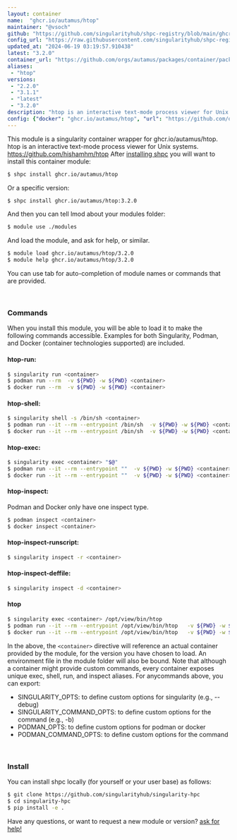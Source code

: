 ```yaml
---
layout: container
name:  "ghcr.io/autamus/htop"
maintainer: "@vsoch"
github: "https://github.com/singularityhub/shpc-registry/blob/main/ghcr.io/autamus/htop/container.yaml"
config_url: "https://raw.githubusercontent.com/singularityhub/shpc-registry/main/ghcr.io/autamus/htop/container.yaml"
updated_at: "2024-06-19 03:19:57.910438"
latest: "3.2.0"
container_url: "https://github.com/orgs/autamus/packages/container/package/htop"
aliases:
 - "htop"
versions:
 - "2.2.0"
 - "3.1.1"
 - "latest"
 - "3.2.0"
description: "htop is an interactive text-mode process viewer for Unix systems. https://github.com/hishamhm/htop"
config: {"docker": "ghcr.io/autamus/htop", "url": "https://github.com/orgs/autamus/packages/container/package/htop", "maintainer": "@vsoch", "description": "htop is an interactive text-mode process viewer for Unix systems. https://github.com/hishamhm/htop", "latest": {"3.2.0": "sha256:8c57956546d21c3daadb6520993ef28fde0f885417dfd6aa601cc65145cbade5"}, "tags": {"2.2.0": "sha256:861a0982efda17ecdb78c271c330a9056ba9edf61c8fc390afbf7692d15b239b", "3.1.1": "sha256:b048e55631aa8b1712ae9f05636e698096d6816b23e8388b0718df70cd82f378", "latest": "sha256:8c57956546d21c3daadb6520993ef28fde0f885417dfd6aa601cc65145cbade5", "3.2.0": "sha256:8c57956546d21c3daadb6520993ef28fde0f885417dfd6aa601cc65145cbade5"}, "aliases": {"htop": "/opt/view/bin/htop"}}
---
```


This module is a singularity container wrapper for ghcr.io/autamus/htop.
htop is an interactive text-mode process viewer for Unix systems. https://github.com/hishamhm/htop
After [installing shpc](#install) you will want to install this container module:


```bash
$ shpc install ghcr.io/autamus/htop
```

Or a specific version:

```bash
$ shpc install ghcr.io/autamus/htop:3.2.0
```

And then you can tell lmod about your modules folder:

```bash
$ module use ./modules
```

And load the module, and ask for help, or similar.

```bash
$ module load ghcr.io/autamus/htop/3.2.0
$ module help ghcr.io/autamus/htop/3.2.0
```

You can use tab for auto-completion of module names or commands that are provided.

<br>

### Commands

When you install this module, you will be able to load it to make the following commands accessible.
Examples for both Singularity, Podman, and Docker (container technologies supported) are included.

#### htop-run:

```bash
$ singularity run <container>
$ podman run --rm  -v ${PWD} -w ${PWD} <container>
$ docker run --rm  -v ${PWD} -w ${PWD} <container>
```

#### htop-shell:

```bash
$ singularity shell -s /bin/sh <container>
$ podman run --it --rm --entrypoint /bin/sh  -v ${PWD} -w ${PWD} <container>
$ docker run --it --rm --entrypoint /bin/sh  -v ${PWD} -w ${PWD} <container>
```

#### htop-exec:

```bash
$ singularity exec <container> "$@"
$ podman run --it --rm --entrypoint ""  -v ${PWD} -w ${PWD} <container> "$@"
$ docker run --it --rm --entrypoint ""  -v ${PWD} -w ${PWD} <container> "$@"
```

#### htop-inspect:

Podman and Docker only have one inspect type.

```bash
$ podman inspect <container>
$ docker inspect <container>
```

#### htop-inspect-runscript:

```bash
$ singularity inspect -r <container>
```

#### htop-inspect-deffile:

```bash
$ singularity inspect -d <container>
```


#### htop

```bash
$ singularity exec <container> /opt/view/bin/htop
$ podman run --it --rm --entrypoint /opt/view/bin/htop   -v ${PWD} -w ${PWD} <container> -c " $@"
$ docker run --it --rm --entrypoint /opt/view/bin/htop   -v ${PWD} -w ${PWD} <container> -c " $@"
```



In the above, the `<container>` directive will reference an actual container provided
by the module, for the version you have chosen to load. An environment file in the
module folder will also be bound. Note that although a container
might provide custom commands, every container exposes unique exec, shell, run, and
inspect aliases. For anycommands above, you can export:

 - SINGULARITY_OPTS: to define custom options for singularity (e.g., --debug)
 - SINGULARITY_COMMAND_OPTS: to define custom options for the command (e.g., -b)
 - PODMAN_OPTS: to define custom options for podman or docker
 - PODMAN_COMMAND_OPTS: to define custom options for the command

<br>

### Install

You can install shpc locally (for yourself or your user base) as follows:

```bash
$ git clone https://github.com/singularityhub/singularity-hpc
$ cd singularity-hpc
$ pip install -e .
```

Have any questions, or want to request a new module or version? [ask for help!](https://github.com/singularityhub/singularity-hpc/issues)